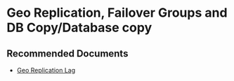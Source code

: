 <properties
	pageTitle="Geo Replication, Failover Groups and DB Copy/Lag on geo-secondary database"
	description="Geo Replication, Failover Groups and DB Copy/Lag on geo-secondary database"
	service="microsoft.sql"
	resource="servers"
	authors="subbuk,maboja-msft,VMMicrosoft"
	ms.author="subbuk,maboja,vimahadi"
	displayOrder=""
	selfHelpType="generic"
	supportTopicIds="32731232"
	productPesIds="13491"
	cloudEnvironments="public,blackForest,fairfax,mooncake, usnat, ussec"
	articleId="e8b0bd9d-dfb4-4dc2-b094-1e3d19faeb8b"
	ownershipId="AzureData_AzureSQLDB_Availability"
/>

# Geo Replication, Failover Groups and DB Copy/Database copy

## **Recommended Documents**

* [Geo Replication Lag](https://docs.microsoft.com/azure/sql-database/sql-database-active-geo-replication#monitoring-geo-replication-lag?WT.mc_id=pid:13491:sid:32731232/)<br>
